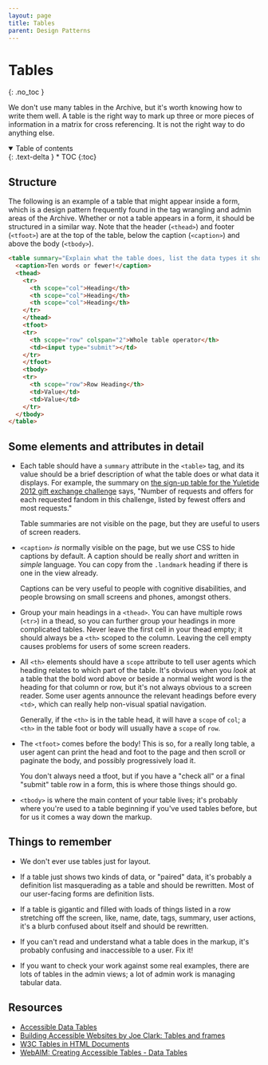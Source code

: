 ```yaml
---
layout: page
title: Tables
parent: Design Patterns
---
```

# Tables
{: .no_toc }

We don't use many tables in the Archive, but it's worth knowing how to write them well. A table is the right way to mark up three or more pieces of information in a matrix for cross referencing. It is not the right way to do anything else.

<details open markdown="block">
  <summary>
    Table of contents
  </summary>
  {: .text-delta }
* TOC
{:toc}
</details>

## Structure

The following is an example of a table that might appear inside a form, which is a design pattern frequently found in the tag wrangling and admin areas of the Archive. Whether or not a table appears in a form, it should be structured in a similar way. Note that the header (`<thead>`) and footer (`<tfoot>`) are at the top of the table, below the caption (`<caption>`) and above the body (`<tbody>`).

```html
<table summary="Explain what the table does, list the data types it shows, and what you can do with them">
  <caption>Ten words or fewer!</caption>
  <thead>
    <tr>
      <th scope="col">Heading</th>
      <th scope="col">Heading</th>
      <th scope="col">Heading</th>
    </tr>
    </thead>
    <tfoot>
    <tr>
      <th scope="row" colspan="2">Whole table operator</th>
      <td><input type="submit"></td>
    </tr>
    </tfoot>
    <tbody>
    <tr>
      <th scope="row">Row Heading</th>
      <td>Value</td>
      <td>Value</td>
    </tr>
  </tbody>
</table>
```

## Some elements and attributes in detail

* Each table should have a `summary` attribute in the `<table>` tag, and its value should be a brief description of what the table does or what data it displays. For example, the summary on [the sign-up table for the Yuletide 2012 gift exchange challenge](http://archiveofourown.org/collections/yuletide2012/signups/summary) says, "Number of requests and offers for each requested fandom in this challenge, listed by fewest offers and most requests."

    Table summaries are not visible on the page, but they are useful to users of screen readers.

* `<caption>` *is* normally visible on the page, but we use CSS to hide captions by default. A caption should be really *short* and written in *simple* language. You can copy from the `.landmark` heading if there is one in the view already.

    Captions can be very useful to people with cognitive disabilities, and people browsing on small screens and phones, amongst others.

* Group your main headings in a `<thead>`. You can have multiple rows (`<tr>`) in a thead, so you can further group your headings in more complicated tables.
Never leave the first cell in your thead empty; it should always be a `<th>` scoped to the column. Leaving the cell empty causes problems for users of some screen readers.

* All `<th>` elements should have a `scope` attribute to tell user agents which heading relates to which part of the table. It's obvious when you *look* at a table that the bold word above or beside a normal weight word is the heading for that column or row, but it's not always obvious to a screen reader. Some user agents announce the relevant headings before every `<td>`, which can really help non-visual spatial navigation.

   Generally, if the `<th>` is in the table head, it will have a `scope` of `col`; a `<th>` in the table foot or body will usually have a `scope` of `row`.

* The `<tfoot>` comes before the body! This is so, for a really long table, a user agent can print the head and foot to the page and then scroll or paginate the body, and possibly progressively load it.

    You don't always need a tfoot, but if you have a "check all" or a final "submit" table row in a form, this is where those things should go.

* `<tbody>` is where the main content of your table lives; it's probably where you're used to a table beginning if you've used tables before, but for us it comes a way down the markup.

## Things to remember

* We don't ever use tables just for layout.

* If a table just shows two kinds of data, or "paired" data, it's probably a definition list masquerading as a table and should be rewritten. Most of our user-facing forms are definition lists.

* If a table is gigantic and filled with loads of things listed in a row stretching off the screen, like, name, date, tags, summary, user actions, it's a blurb confused about itself and should be rewritten.

* If you can't read and understand what a table does in the markup, it's probably confusing and inaccessible to a user. Fix it!

* If you want to check your work against some real examples, there are lots of tables in the admin views; a lot of admin work is managing tabular data.

## Resources

* [Accessible Data Tables](http://www.usability.com.au/resources/tables.cfm)
* [Building Accessible Websites by Joe Clark: Tables and frames](http://joeclark.org/book/sashay/serialization/Chapter10.html)
* [W3C Tables in HTML Documents](http://www.w3.org/TR/html4/struct/tables.html)
* [WebAIM: Creating Accessible Tables - Data Tables](http://webaim.org/techniques/tables/data)

